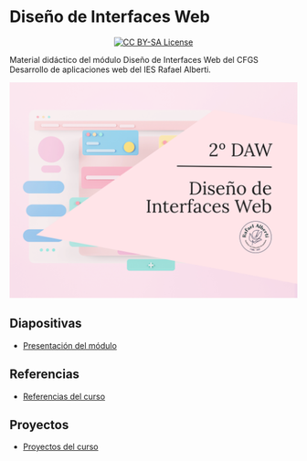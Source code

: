 # Diseño de Interfaces Web

<p align="center">
  <a href="LICENSE">
      <img src="https://img.shields.io/badge/License-CC%20BY--SA%204.0-lightgrey.svg?longCache=true" alt="CC BY-SA License">
    </a>
</p>

Material didáctico del módulo Diseño de Interfaces Web del CFGS Desarrollo de aplicaciones web del IES Rafael Alberti.

<p align="center">
  <img src="logos/Portada-DIW.png" alt="Cover Diseño de Interfaces Web">
</p>

## Diapositivas

- [Presentación del módulo](https://envasadoralvacio.github.io/24-25-DIW/slides/presentacion.html)

## Referencias

- [Referencias del curso](https://envasadoralvacio.github.io/24-25-DIW/docs/referencias)

## Proyectos
- [Proyectos del curso](https://envasadoralvacio.github.io/24-25-DIW/docs/proyectos/)
